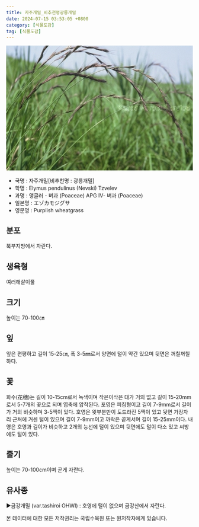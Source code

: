 ```yaml
---
title: 자주개밀_비추천명광릉개밀
date: 2024-07-15 03:53:05 +0800
category: [식물도감]
tag: [식물도감]
---
```




![자주개밀[비추천명 : 광릉개밀]](/assets/img/fileUpload/plants/basic/Gramineae/Agropyron/14224/1_th2.JPG)
- 국명 : 자주개밀[비추천명 : 광릉개밀]
- 학명 : Elymus pendulinus (Nevski) Tzvelev
- 과명 : 앵글러 - 벼과 (Poaceae) APG Ⅳ- 벼과 (Poaceae)
- 일본명 : エゾカモジグサ
- 영문명 : Purplish wheatgrass


## 분포
북부지방에서 자란다.
## 생육형
여러해살이풀
## 크기
높이는 70-100㎝
## 잎
잎은 편평하고 길이 15-25㎝, 폭 3-5㎜로서 양면에 털이 약간 있으며 뒷면은 꺼칠꺼칠하다.
## 꽃
화수(花穗)는 길이 10-15cm로서 녹색이며 작은이삭은 대가 거의 없고 길이 15-20mm로서 5-7개의 꽃으로 되며 엽축에 압착된다. 포영은 피침형이고 길이 7-9mm로서 길이가 거의 비슷하며 3-5맥이 있다. 호영은 윗부분만이 도드라진 5맥이 있고 뒷면 가장자리 근처에 거센 털이 있으며 길이 7-9mm이고 까락은 곧게서며 길이 15-25mm이다. 내영은 호영과 길이가 비슷하고 2개의 능선에 털이 있으며 뒷면에도 털이 다소 있고 씨방에도 털이 있다.
## 줄기
높이는 70-100cm이며 곧게 자란다.
## 유사종
▶금강개밀 (var.tashiroi OHWI) : 호영에 털이 없으며 금강산에서 자란다.






본 데이터에 대한 모든 저작권리는 국립수목원 또는 원저작자에게 있습니다.
